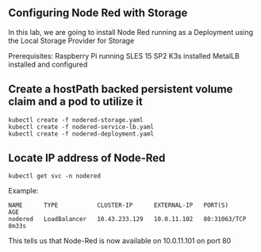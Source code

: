 ## Configuring Node Red with Storage

In this lab, we are going to install Node Red running as a Deployment using the Local Storage Provider for Storage

Prerequisites:
     Raspberry Pi running SLES 15 SP2
     K3s installed
     MetalLB installed and configured

## Create a hostPath backed persistent volume claim and a pod to utilize it

    kubectl create -f nodered-storage.yaml
    kubectl create -f nodered-service-lb.yaml
    kubectl create -f nodered-deployment.yaml

## Locate IP address of Node-Red

    kubectl get svc -n nodered
    
Example:

```
NAME      TYPE           CLUSTER-IP      EXTERNAL-IP   PORT(S)        AGE
nodered   LoadBalancer   10.43.233.129   10.0.11.102   80:31063/TCP   8m33s
```

This tells us that Node-Red is now available on 10.0.11.101 on port 80
